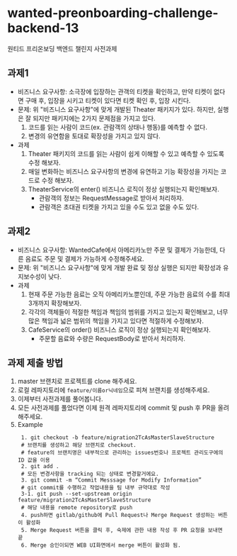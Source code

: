 # wanted-preonboarding-challenge-backend-13

원티드 프리온보딩 백엔드 챌린지 사전과제

## 과제1

- 비즈니스 요구사항: 소극장에 입장하는 관객의 티켓을 확인하고, 만약 티켓이 없다면 구매 후, 입장을 시키고 티켓이 있다면 티켓 확인 후, 입장 시킨다.
- 문제: 위 "비즈니스 요구사항"에 맞게 개발된 Theater 패키지가 있다. 하지만, 실행은 잘 되지만 패키지에는 2가지 문제점을 가지고 있다.
  1. 코드를 읽는 사람이 코드(ex. 관람객의 상태나 행동)를 예측할 수 없다.
  2. 변경의 유연함을 토대로 확장성을 가지고 있지 않다.
- 과제
  1. Theater 패키지의 코드를 읽는 사람이 쉽게 이해할 수 있고 예측할 수 있도록 수정 해보자.
  2. 매일 변화하는 비즈니스 요구사항의 변경에 유연하고 기능 확장성을 가지는 코드로 수정 해보자.
  3. TheaterService의 enter() 비즈니스 로직이 정상 실행되는지 확인해보자.
     - 관람객의 정보는 RequestMessage로 받아서 처리하자.
     - 관람객은 초대권 티켓을 가지고 있을 수도 있고 없을 수도 있다.

## 과제2

- 비즈니스 요구사항: WantedCafe에서 아메리카노만 주문 및 결제가 가능한데, 다른 음료도 주문 및 결제가 가능하게 수정해주세요.
- 문제: 위 "비즈니스 요구사항"에 맞게 개발 완료 및 정상 실행은 되지만 확장성과 유지보수성이 낮다.
- 과제
  1. 현재 주문 가능한 음료는 오직 아메리카노뿐인데, 주문 가능한 음료의 수를 최대 3개까지 확장해보자.
  2. 각각의 객체들이 적절한 책임과 책임의 범위를 가지고 있는지 확인해보고, 너무 많은 책임과 넓은 범위의 책임을 가지고 있다면 적절하게 수정해보자.
  3. CafeService의 order() 비즈니스 로직이 정상 실행되는지 확인해보자.
     - 주문할 음료와 수량은 RequestBody로 받아서 처리하자.

## 과제 제출 방법

1. master 브랜치로 프로젝트를 clone 해주세요.
2. 로컬 레파지토리에 `feature/이름or닉네임`으로 피쳐 브랜치를 생성해주세요.
3. 이제부터 사전과제를 풀어봅니다.
4. 모든 사전과제를 풀었다면 이제 원격 레파지토리에 commit 및 push 후 PR을 올려 해주세요.
5. Example
   ```shell
    1. git checkout -b feature/migration2TcAsMasterSlaveStructure
    # 브랜치를 생성하고 해당 브랜치로 checkout.
    # feature의 브랜치명은 내부적으로 관리하는 issues번호나 프로젝트 관리도구에의 ID 값을 이용
    2. git add .
    # 모든 변경사항을 tracking 되는 상태로 변경할거에요.
    3. git commit -m “Commit Messsage for Modify Information”
    # git commit를 수행하고 작업내용을 팀 내부 규약대로 작성
    3-1. git push --set-upstream origin feature/migration2TcAsMasterSlaveStructure
    # 해당 내용을 remote repository로 push
    4. push하면 gitlab/github에 Pull Request나 Merge Request 생성하는 버튼이 활성화
    5. Merge Request 버튼을 클릭 후, 숙제에 관한 내용 작성 후 PR 요청을 보내면 끝
    6. Merge 승인이되면 WEB UI화면에서 merge 버튼이 활성화 됨.
   ```
